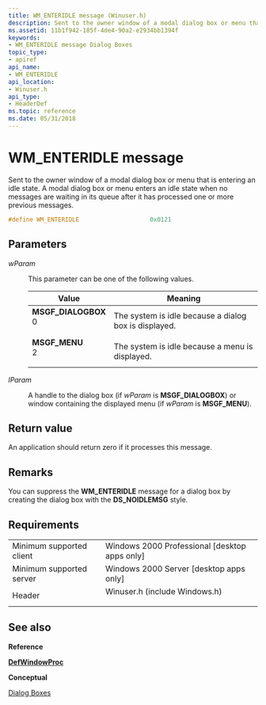 ```yaml
---
title: WM_ENTERIDLE message (Winuser.h)
description: Sent to the owner window of a modal dialog box or menu that is entering an idle state. A modal dialog box or menu enters an idle state when no messages are waiting in its queue after it has processed one or more previous messages.
ms.assetid: 11b1f942-185f-4de4-90a2-e2934bb1394f
keywords:
- WM_ENTERIDLE message Dialog Boxes
topic_type:
- apiref
api_name:
- WM_ENTERIDLE
api_location:
- Winuser.h
api_type:
- HeaderDef
ms.topic: reference
ms.date: 05/31/2018
---
```


# WM\_ENTERIDLE message

Sent to the owner window of a modal dialog box or menu that is entering an idle state. A modal dialog box or menu enters an idle state when no messages are waiting in its queue after it has processed one or more previous messages.


```C++
#define WM_ENTERIDLE                    0x0121
```



## Parameters

<dl> <dt>

*wParam* 
</dt> <dd>

This parameter can be one of the following values.



| Value                                                                                                                                                                                                                   | Meaning                                                          |
|-------------------------------------------------------------------------------------------------------------------------------------------------------------------------------------------------------------------------|------------------------------------------------------------------|
| <span id="MSGF_DIALOGBOX"></span><span id="msgf_dialogbox"></span><dl> <dt>**MSGF\_DIALOGBOX**</dt> <dt>0</dt> </dl> | The system is idle because a dialog box is displayed.<br/> |
| <span id="MSGF_MENU"></span><span id="msgf_menu"></span><dl> <dt>**MSGF\_MENU**</dt> <dt>2</dt> </dl>                | The system is idle because a menu is displayed.<br/>       |



 

</dd> <dt>

*lParam* 
</dt> <dd>

A handle to the dialog box (if *wParam* is **MSGF\_DIALOGBOX**) or window containing the displayed menu (if *wParam* is **MSGF\_MENU**).

</dd> </dl>

## Return value

An application should return zero if it processes this message.

## Remarks

You can suppress the **WM\_ENTERIDLE** message for a dialog box by creating the dialog box with the **DS\_NOIDLEMSG** style.

## Requirements



|                                     |                                                                                                          |
|-------------------------------------|----------------------------------------------------------------------------------------------------------|
| Minimum supported client<br/> | Windows 2000 Professional \[desktop apps only\]<br/>                                               |
| Minimum supported server<br/> | Windows 2000 Server \[desktop apps only\]<br/>                                                     |
| Header<br/>                   | <dl> <dt>Winuser.h (include Windows.h)</dt> </dl> |



## See also

<dl> <dt>

**Reference**
</dt> <dt>

[**DefWindowProc**](/windows/desktop/api/winuser/nf-winuser-defwindowproca)
</dt> <dt>

**Conceptual**
</dt> <dt>

[Dialog Boxes](dialog-boxes.md)
</dt> </dl>

 

